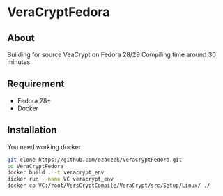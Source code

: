 # VeraCryptFedora
## About
Building for source VeaCrypt on Fedora 28/29 
Compiling time around 30 minutes 

## Requirement
- Fedora 28+
- Docker

## Installation
You need working docker 

```sh
git clone https://github.com/dzaczek/VeraCryptFedora.git
cd VeraCryptFedora
docker build . -t veracrypt_env
dicker run --name VC veracrypt_env
docker cp VC:/root/VersCryptCompile/VeraCrypt/src/Setup/Linux/ ./
```

